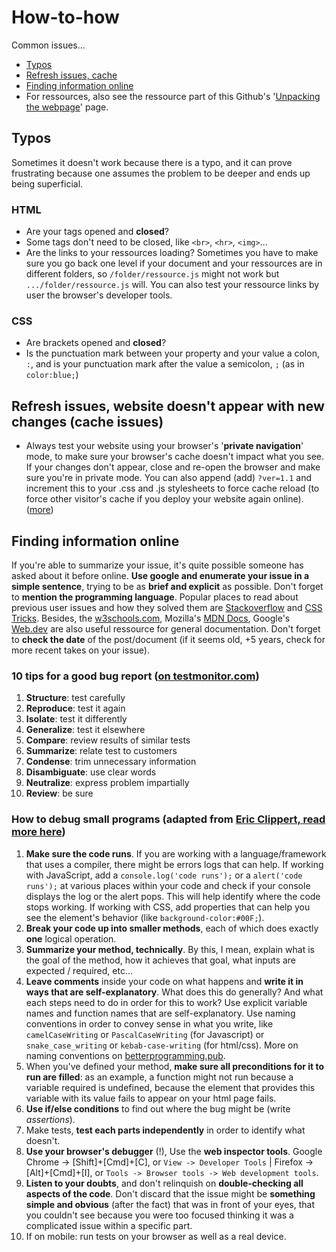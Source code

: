 # How-to-how

Common issues...

- [Typos](#typos)
- [Refresh issues, cache](#refresh-issues-website-doesnt-appear-with-new-changes-cache-issues)
- [Finding information online](#finding-information-online)
- For ressources, also see the ressource part of this Github's '[Unpacking the webpage](../2-unpacking-the-webpage#ressources-)' page.

## Typos

Sometimes it doesn't work because there is a typo, and it can prove frustrating because one assumes the problem to be deeper and ends up being superficial.

### HTML

- Are your tags opened and **closed**?
- Some tags don't need to be closed, like `<br>`, `<hr>`, `<img>`...
- Are the links to your ressources loading? Sometimes you have to make sure you go back one level if your document and your ressources are in different folders, so `/folder/ressource.js` might not work but `.../folder/ressource.js` will. You can also test your ressource links by user the browser's developer tools.

### CSS

- Are brackets opened and **closed**?
- Is the punctuation mark between your property and your value a colon, `:`, and is your punctuation mark after the value a semicolon, `;` (as in `color:blue;`)

## Refresh issues, website doesn't appear with new changes (cache issues)

- Always test your website using your browser's '**private navigation**' mode, to make sure your browser's cache doesn't impact what you see. If your changes don't appear, close and re-open the browser and make sure you're in private mode. You can also append (add) `?ver=1.1` and increment this to your .css and .js stylesheets to force cache reload (to force other visitor's cache if you deploy your website again online). ([more](https://stackoverflow.com/questions/1614429/what-is-style-cssver-1-tag))

## Finding information online

If you're able to summarize your issue, it's quite possible someone has asked about it before online. **Use google and enumerate your issue in a simple sentence**, trying to be as **brief and explicit** as possible. Don't forget to **mention the programming language**. Popular places to read about previous user issues and how they solved them are [Stackoverflow](https://stackoverflow.com) and [CSS Tricks](https://css-tricks.com). Besides, the [w3schools.com](https://www.w3schools.com/html/default.asp), Mozilla's [MDN Docs](https://developer.mozilla.org/en-US/docs/Learn/Getting_started_with_the_web), Google's [Web.dev](https://web.dev) are also useful ressource for general documentation. Don't forget to **check the date** of the post/document (if it seems old, +5 years, check for more recent takes on your issue).

### 10 tips for a good bug report ([on testmonitor.com](https://www.testmonitor.com/blog/how-to-write-a-bug-report-that-solves-issues-effectively))

1. **Structure**: test carefully
2. **Reproduce**: test it again
3. **Isolate**: test it differently
4. **Generalize**: test it elsewhere
5. **Compare**: review results of similar tests
6. **Summarize**: relate test to customers
7. **Condense**: trim unnecessary information
8. **Disambiguate**: use clear words
9. **Neutralize**: express problem impartially
10. **Review**: be sure

### How to debug small programs (adapted from [Eric Clippert, read more here](https://ericlippert.com/2014/03/05/how-to-debug-small-programs/))

1. **Make sure the code runs**. If you are working with a language/framework that uses a compiler, there might be errors logs that can help. If working with JavaScript, add a `console.log('code runs');` or a `alert('code runs');` at various places within your code and check if your console displays the log or the alert pops. This will help identify where the code stops working. If working with CSS, add properties that can help you see the element's behavior (like `background-color:#00F;`).
2. **Break your code up into smaller methods**, each of which does exactly **one** logical operation.
3. **Summarize your method, technically**. By this, I mean, explain what is the goal of the method, how it achieves that goal, what inputs are expected / required, etc...
4. **Leave comments** inside your code on what happens and **write it in ways that are self-explanatory**. What does this do generally? And what each steps need to do in order for this to work? Use explicit variable names and function names that are self-explanatory. Use naming conventions in order to convey sense in what you write, like `camelCaseWriting` or `PascalCaseWriting` (for Javascript) or `snake_case_writing` or `kebab-case-writing` (for html/css). More on naming conventions on [betterprogramming.pub](https://betterprogramming.pub/string-case-styles-camel-pascal-snake-and-kebab-case-981407998841).
5. When you've defined your method, **make sure all preconditions for it to run are filled**: as an example, a function might not run because a variable required is undefined, because the element that provides this variable with its value fails to appear on your html page fails.
6. **Use if/else conditions** to find out where the bug might be (write *assertions*).
7. Make tests, **test each parts independently** in order to identify what doesn't.
8. **Use your browser's debugger** (!), Use the **web inspector tools**. Google Chrome -> [Shift]+[Cmd]+[C], or `View -> Developer Tools` | Firefox -> [Alt]+[Cmd]+[I], or `Tools -> Browser tools -> Web development tools`.
9. **Listen to your doubts**, and don't relinquish on **double-checking all aspects of the code**. Don't discard that the issue might be **something simple and obvious** (after the fact) that was in front of your eyes, that you couldn't see because you were too focused  thinking it was a complicated issue within a specific part.
10. If on mobile: run tests on your browser as well as a real device.
